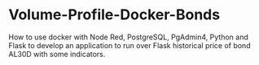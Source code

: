# Volume-Profile-Docker-Bonds
How to use docker with Node Red, PostgreSQL, PgAdmin4, Python and Flask to develop an application to run over Flask historical price of bond AL30D with some indicators.

